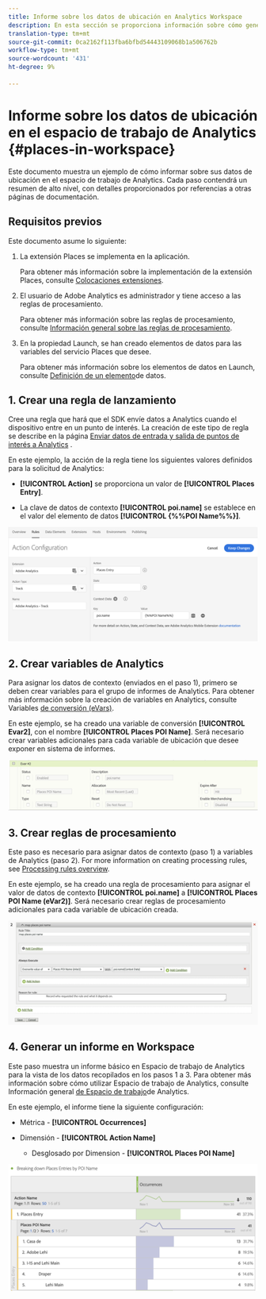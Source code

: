 ```yaml
---
title: Informe sobre los datos de ubicación en Analytics Workspace
description: En esta sección se proporciona información sobre cómo generar informes sobre datos de ubicación en Analysis Workspace.
translation-type: tm+mt
source-git-commit: 0ca2162f113fba6bfbd54443109068b1a506762b
workflow-type: tm+mt
source-wordcount: '431'
ht-degree: 9%

---
```



# Informe sobre los datos de ubicación en el espacio de trabajo de Analytics {#places-in-workspace}

Este documento muestra un ejemplo de cómo informar sobre sus datos de ubicación en el espacio de trabajo de Analytics. Cada paso contendrá un resumen de alto nivel, con detalles proporcionados por referencias a otras páginas de documentación.

## Requisitos previos 

Este documento asume lo siguiente:

1. La extensión Places se implementa en la aplicación.

   Para obtener más información sobre la implementación de la extensión Places, consulte [Colocaciones extensiones](/help/places-ext-aep-sdks/places-extension/places-extension.md).

1. El usuario de Adobe Analytics es administrador y tiene acceso a las reglas de procesamiento.

   Para obtener más información sobre las reglas de procesamiento, consulte [Información general sobre las reglas de procesamiento](https://docs.adobe.com/content/help/es-ES/analytics/admin/admin-tools/processing-rules/processing-rules.html).

1. En la propiedad Launch, se han creado elementos de datos para las variables del servicio Places que desee.

   Para obtener más información sobre los elementos de datos en Launch, consulte [Definición de un elemento](/help/use-places-launch-workflow/define-data-elements.md)de datos.


## 1. Crear una regla de lanzamiento

Cree una regla que hará que el SDK envíe datos a Analytics cuando el dispositivo entre en un punto de interés. La creación de este tipo de regla se describe en la página [Enviar datos de entrada y salida de puntos de interés a Analytics](/help/use-places-with-other-solutions/places-adobe-analytics/use-places-adobe-analytics.md) .

En este ejemplo, la acción de la regla tiene los siguientes valores definidos para la solicitud de Analytics:

* **[!UICONTROL Action]** se proporciona un valor de **[!UICONTROL Places Entry]**.

* La clave de datos de contexto **[!UICONTROL poi.name]** se establece en el valor del elemento de datos **[!UICONTROL {%%POI Name%%}]**.

![&quot;establecer una acción&quot;](/help/assets/pt-setAction.png)

## 2. Crear variables de Analytics

Para asignar los datos de contexto (enviados en el paso 1), primero se deben crear variables para el grupo de informes de Analytics. Para obtener más información sobre la creación de variables en Analytics, consulte Variables [de conversión (eVars)](https://docs.adobe.com/content/help/en/analytics/implementation/analytics-basics/ref-conversion-variables-evar.html).

En este ejemplo, se ha creado una variable de conversión **[!UICONTROL Evar2]**, con el nombre **[!UICONTROL Places POI Name]**. Será necesario crear variables adicionales para cada variable de ubicación que desee exponer en sistema de informes.

![&quot;crear una variable de análisis&quot;](/help/assets/aa-evar.png)

## 3. Crear reglas de procesamiento

Este paso es necesario para asignar datos de contexto (paso 1) a variables de Analytics (paso 2). For more information on creating processing rules, see [Processing rules overview](https://docs.adobe.com/content/help/es-ES/analytics/admin/admin-tools/processing-rules/processing-rules.html).

En este ejemplo, se ha creado una regla de procesamiento para asignar el valor de datos de contexto **[!UICONTROL poi.name]** a **[!UICONTROL Places POI Name (eVar2)]**. Será necesario crear reglas de procesamiento adicionales para cada variable de ubicación creada.

![&quot;crear una regla de procesamiento&quot;](/help/assets/aa-processing-rule.png)

## 4. Generar un informe en Workspace

Este paso muestra un informe básico en Espacio de trabajo de Analytics para la vista de los datos recopilados en los pasos 1 a 3. Para obtener más información sobre cómo utilizar Espacio de trabajo de Analytics, consulte Información general [de Espacio de trabajo](https://docs.adobe.com/content/help/es-ES/analytics/analyze/analysis-workspace/home.html)de Analytics.

En este ejemplo, el informe tiene la siguiente configuración:

* Métrica - **[!UICONTROL Occurrences]**

* Dimensión - **[!UICONTROL Action Name]**

   * Desglosado por Dimension - **[!UICONTROL Places POI Name]**

![&quot;crear un informe en el espacio de trabajo&quot;](/help/assets/aa-workspace.png)
